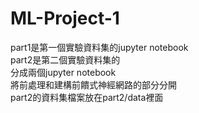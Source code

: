# ML-Project-1
part1是第一個實驗資料集的jupyter notebook<br>
part2是第二個實驗資料集的<br>
分成兩個jupyter notebook<br>
將前處理和建構前饋式神經網路的部分分開<br>
part2的資料集檔案放在part2/data裡面

